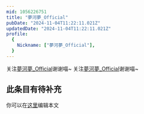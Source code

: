 ```yaml
---
mid: 1056226751
title: "夢河夢_Official"
pubDate: "2024-11-04T11:22:11.021Z"
updatedDate: "2024-11-04T11:22:11.021Z"
profile:
  {
    Nickname: ["夢河夢_Official"],
  }
---
```


关注[夢河夢_Official](https://space.bilibili.com/1056226751)谢谢喵~ 关注[夢河夢_Official](https://space.bilibili.com/1056226751)谢谢喵~

## 此条目有待补充
你可以在[这里](https://github.com/Yuhanawa/VTuber.ICU-Content/edit/master/v/夢河夢_Official/index.md)编辑本文
